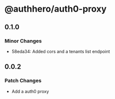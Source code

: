 # @authhero/auth0-proxy

## 0.1.0

### Minor Changes

- 58eda34: Added cors and a tenants list endpoint

## 0.0.2

### Patch Changes

- Add a auth0 proxy
